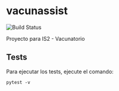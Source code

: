# vacunassist

![Build Status](https://github.com/cosme12/vacunassist/workflows/Python%20application/badge.svg)

Proyecto para IS2 - Vacunatorio


## Tests

Para ejecutar los tests, ejecute el comando:

`pytest -v`

